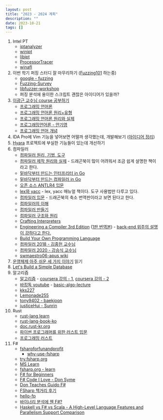 ```yaml
---
layout: post
title: "2023 - 2024 계획"
description: ""
date: 2023-10-21
tags: []
---
```


1. Intel PT
    * <a href="https://github.com/ohjeongwook/iptanalyzer">iptanalyzer</a>
    * <a href="https://github.com/ionescu007/winipt">winipt</a>
    * <a href="https://github.com/intel/libipt">libipt</a>
    * <a href="https://github.com/lcy8047/ProcessorTracer">ProcessorTracer</a>
    * <a href="https://github.com/googleprojectzero/winafl/blob/master/readme_pt.md">winafl</a>
2. 이번 학기 퍼징 스터디 잘 마무리하기 (<a href="https://github.com/antonio-morales/Fuzzing101">Fuzzing101</a> 하는중)
    * <a href="https://github.com/google/fuzzing">google - fuzzing</a>
    * <a href="https://github.com/SoftSec-KAIST/Fuzzing-Survey">Fuzzing-Survey</a>
    * <a href="https://github.com/Dor1s/libfuzzer-workshop">libfuzzer-workshop</a>
    * 퍼징 분석에 용이한 스크립트 괜찮은 아이디어가 있을까?
3. <a href="http://kwangkeunyi.snu.ac.kr/">이광근 교수님 course 공부하기</a>
    * <a href="https://www.yes24.com/Product/Goods/8305856">프로그래밍 언어론</a>
    * <a href="https://www.yes24.com/Product/Goods/2867564">프로그래밍 언어론 원리+유형</a>
    * <a href="https://www.yes24.com/Product/Goods/97518038">프로그래밍 언어론 원리와 실제</a>
    * <a href="https://www.yes24.com/Product/Goods/117380668">프로그래밍언어론 - 안기영</a>
    * <a href="https://www.yes24.com/Product/Goods/4744920">프로그래밍 언어 개념</a>
4. IDA Pro에 Vim 기능을 넣어보면 어떨까 생각했는데, 개발해보기 (<a href="https://hyuunnn.github.io/2023/07/23/idea-list/">아이디어 정리</a>)
5. <a href="https://github.com/hyuunnn/Hyara">Hyara</a> 프로젝트에 부실한 기능들이 있는데 개선하기
6. 컴파일러
    * <a href="https://www.yes24.com/Product/Goods/3360617">컴파일러 원리, 기법, 도구</a>
    * <a href="https://www.yes24.com/Product/Goods/3550566">컴파일러 제작 원리와 실제</a> - 드래곤북이 많이 어려워서 조금 쉽게 설명한 책이라고 한다.
    * <a href="https://www.yes24.com/Product/Goods/103157156">밑바닥부터 만드는 인터프리터 in Go</a>
    * <a href="https://www.yes24.com/Product/Goods/103099817">밑바닥부터 만드는 컴파일러 in Go</a>
    * <a href="https://www.yes24.com/Product/Goods/24731934">오픈 소스 ANTLR4 입문</a>
    * <a href="https://www.yes24.com/Product/Goods/318250">lex와 yacc</a> - lex, yacc 매뉴얼 책이다. 도구 사용법만 다루고 있다.
    * <a href="https://www.yes24.com/Product/Goods/4010575">컴파일러 입문</a> - 드래곤북의 축소 번역판이라고 보면 된다고 한다.
    * <a href="https://www.yes24.com/Product/Goods/89109612">컴파일러의 이해</a>
    * <a href="https://www.yes24.com/Product/Goods/103153057">컴파일러 만들기</a>
    * <a href="https://www.yes24.com/Product/Goods/4189980">컴파일러 구조와 원리</a>
    * <a href="https://craftinginterpreters.com/">Crafting Interpreters</a>
    * <a href="https://www.amazon.com/Engineering-Compiler-Keith-D-Cooper/dp/0128154128">Engineering a Compiler 3rd Edition</a> (<a href="https://product.kyobobook.co.kr/detail/S000001126735">1판 번역본</a>) - <a href="https://kldp.org/node/120511">back-end 위주의 설명이 강하다고 한다.</a>
    * <a href="https://www.amazon.com/Build-Your-Own-Programming-Language/dp/1800204809">Build Your Own Programming Language</a>
    * <a href="https://www.youtube.com/playlist?list=PLalDxVXf3NHertbSsvTLOLZz0T3FyCQnI">컴파일러 2018 - 김중헌 교수님</a>
    * <a href="https://www.youtube.com/playlist?list=PLpyASVLdhVonkzEF6HSPjkTxqe1pCqZ0b">컴파일러 2020 - 강승식 교수님</a>
    * <a href="https://github.com/swmaestro06-apus/apus/wiki">swmaestro06-apus wiki</a>
7. <a href="https://www.yes24.com/Product/Goods/93738334">운영체제 아주 쉬운 세 가지 이야기</a> 읽기
8. <a href="hhttps://cstack.github.io/db_tutorial/">Let's Build a Simple Database</a>
9. 알고리즘
    * <a href="https://www.yes24.com/Product/Goods/67454658">알고리즘</a> - <a href="https://www.coursera.org/learn/algorithms-part1">coursera 강의 - 1</a>, <a href="https://www.coursera.org/learn/algorithms-part2">coursera 강의 - 2</a>
    * <a href="https://www.youtube.com/playlist?list=PLtqbFd2VIQv4O6D6l9HcD732hdrnYb6CY">바킹독 youtube</a> - <a href="https://github.com/encrypted-def/basic-algo-lecture">basic-algo-lecture</a>
    * <a href="https://blog.naver.com/kks227/220769859177">kks227</a>
    * <a href="https://00ad-8e71-00ff-055d.tistory.com/3">Lemonade255</a>
    * <a href="https://github.com/tony9402/baekjoon">tony9402 - baekjoon</a>
    * <a href="https://github.com/justiceHui/Sunrin-SHARC">justiceHui - Sunrin</a>
10. Rust
    * <a href="https://www.rust-lang.org/learn">rust-lang learn</a>
    * <a href="https://rinthel.github.io/rust-lang-book-ko/">rust-lang-book-ko</a>
    * <a href="https://rust-kr.github.io/doc.rust-kr.org/">doc.rust-kr.org</a>
    * <a href="https://indosaram.github.io/rust-python-book/ch1-00.html">파이썬 프로그래머를 위한 러스트 입문</a>
    * <a href="https://www.yes24.com/Product/Goods/116789691">프로그래밍 러스트</a>
11. F#
    * <a href="https://fsharpforfunandprofit.com/">fsharpforfunandprofit</a>
        * <a href="https://fsharpforfunandprofit.com/why-use-fsharp/">why-use-fsharp</a>
    * <a href="https://try.fsharp.org/">try.fsharp.org</a>
    * <a href="https://learn.microsoft.com/ko-kr/dotnet/fsharp/">MS Learn</a>
    * <a href="https://fsharp.org/learn/">fsharp.org - learn</a>
    * <a href="https://www.youtube.com/playlist?list=PLdo4fOcmZ0oUFghYOp89baYFBTGxUkC7Z">F# for Beginners</a>
    * <a href="https://youtu.be/1AZA1zoP-II">F# Code I Love - Don Syme</a>
    * <a href="https://youtu.be/e2J9PGC-K1E">Don Teaches Guido F#</a>
    * <a href="https://blog.juho.kim/posts/2021-08-27_FSharp/">FSharp 책거리 후기</a>
    * <a href="https://donam.dev/posts/hello-fp-0/">hello-fp</a>
    * <a href="https://csrc.kaist.ac.kr/blog/2020/08/12/%EB%B0%94%EC%9D%B4%EB%84%88%EB%A6%AC-%EB%B6%84%EC%84%9D%EC%97%90-%EC%9B%AC-fsharp/">바이너리 분석에 웬 F#?</a>
    * <a href="https://www.sangkon.com/haskell-vs-fsharp-vs-scala-parallelism-comparison/">Haskell vs F# vs Scala - A High-Level Language Features and Parallelism Support Comparison</a>
